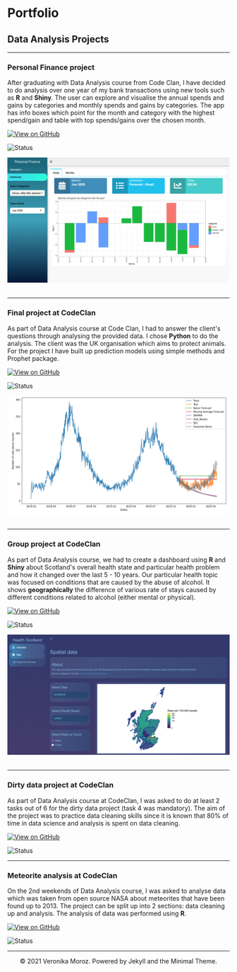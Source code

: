 # Portfolio
## Data Analysis Projects 
---
### Personal Finance project

After graduating with Data Analysis course from Code Clan, I have decided to do analysis over one year of my bank transactions using new tools such as **R** and **Shiny**.
The user can explore and visualise the annual spends and gains by categories and monthly spends and gains by categories. The app has info boxes which point for the month and category with the highest spend/gain and table with top spends/gains over the chosen month.

[![View on GitHub](https://img.shields.io/badge/GitHub-View_on_GitHub-blue?logo=GitHub)](https://github.com/vpetrova13/annual_finances_VM)

![Status](https://img.shields.io/badge/Status-Complete-success?)
<br>
<center><img src="images/yearly_app.png"/></center>
<br>

---
### Final project at CodeClan

As part of Data Analysis course at Code Clan, I had to answer the client's questions through analysing the provided data. I chose **Python** to do the analysis. The client was the UK organisation which aims to protect animals. For the project I have built up prediction models using simple methods and Prophet package. 

[![View on GitHub](https://img.shields.io/badge/GitHub-View_on_GitHub-blue?logo=GitHub)](https://github.com/vpetrova13/final_project_VM)

![Status](https://img.shields.io/badge/Status-Complete-success?)
<br>
<center><img src="images/simple_models.png"/></center>
<br>

---
### Group project at CodeClan

As part of Data Analysis course, we had to create a dashboard using **R** and **Shiny** about Scotland's overall health state and particular health problem and how it changed over the last 5 - 10 years. Our particular health topic was focused on conditions that are caused by the abuse of alcohol. It shows **geographically** the difference of various rate of stays caused by different conditions related to alcohol (either mental or physical).

[![View on GitHub](https://img.shields.io/badge/GitHub-View_on_GitHub-blue?logo=GitHub)](https://github.com/vpetrova13/group_project)

![Status](https://img.shields.io/badge/Status-Complete-success?)
<br>
<center><img src="images/2nd_tab_map.png"/></center>
<br>

---
### Dirty data project at CodeClan

As part of Data Analysis course at CodeClan, I was asked to do at least 2 tasks out of 6 for the dirty data project (task 4 was mandatory). The aim of the project was to practice data cleaning skills since it is known that 80% of time in data science and analysis is spent on data cleaning.

[![View on GitHub](https://img.shields.io/badge/GitHub-View_on_GitHub-blue?logo=GitHub)](https://github.com/vpetrova13/dirty_data_project_VM)

![Status](https://img.shields.io/badge/Status-Complete-success?)
<br>

---
### Meteorite analysis at CodeClan

On the 2nd weekends of Data Analysis course, I was asked to analyse data which was taken from open source NASA about meteorites that have been found up to 2013. The project can be split up into 2 sections: data cleaning up and analysis. The analysis of data was performed using **R**.

[![View on GitHub](https://img.shields.io/badge/GitHub-View_on_GitHub-blue?logo=GitHub)](https://github.com/vpetrova13/2weekend_homework_meteorites_analysis)

![Status](https://img.shields.io/badge/Status-Complete-success?)
<br>

---
<center>© 2021 Veronika Moroz. Powered by Jekyll and the Minimal Theme.</center>
